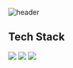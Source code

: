 ![header](https://capsule-render.vercel.app/api?type=waving&color=gradient&height=300&section=header&text=Hola!%20Seungjun's%20GitHub%20)

<h2 tabindex="-1" class="heading-element" dir="auto">Tech Stack</h2>

<img src="https://img.shields.io/badge/Java-01BC6CFF?style=flat-square&logo=Java&logoColor=black"/>
<img src="https://img.shields.io/badge/Spring-01BC6CFF?style=flat-square&logo=Spring&logoColor=black"/>
<img src="https://img.shields.io/badge/JavaScript-01BC6CFF?style=flat-square&logo=JavaScript&logoColor=black"/>










<!--
**ZeroZoa/ZeroZoa** is a ✨ _special_ ✨ repository because its `README.md` (this file) appears on your GitHub profile.

Here are some ideas to get you started:

- 🔭 I’m currently working on ...
- 🌱 I’m currently learning ...
- 👯 I’m looking to collaborate on ...
- 🤔 I’m looking for help with ...
- 💬 Ask me about ...
- 📫 How to reach me: ...
- 😄 Pronouns: ...
- ⚡ Fun fact: ...
-->

